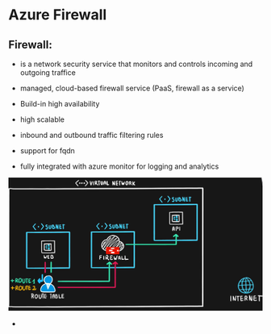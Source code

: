 # Azure Firewall

## Firewall:
- is a network security service that monitors and controls incoming and outgoing traffice

- managed, cloud-based firewall service (PaaS, firewall as a service)
- Build-in high availability
- high scalable
- inbound and outbound traffic filtering rules
- support for fqdn
- fully integrated with azure monitor for logging and analytics

<img src="..\Images\azureFirewall.png" alt="azureFirewall.png" />

- 